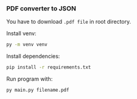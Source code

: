 ### PDF converter to JSON

You have to download `.pdf file` in root directory.

Install venv:
```sh
py -m venv venv
```

Install dependencies:
```sh
pip install -r requirements.txt
```

Run program with:
```sh
py main.py filename.pdf
```